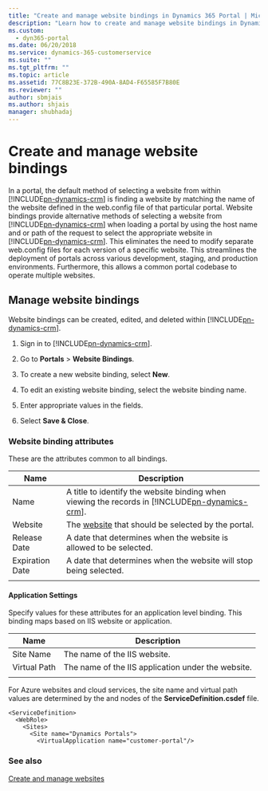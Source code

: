 ```yaml
---
title: "Create and manage website bindings in Dynamics 365 Portal | MicrosoftDocs"
description: "Learn how to create and manage website bindings in Dynamics 365 Portal."
ms.custom:
  - dyn365-portal
ms.date: 06/20/2018
ms.service: dynamics-365-customerservice
ms.suite: ""
ms.tgt_pltfrm: ""
ms.topic: article
ms.assetid: 77C8B23E-372B-490A-8AD4-F65585F7B80E
ms.reviewer: ""
author: sbmjais
ms.author: shjais
manager: shubhadaj
---
```


# Create and manage website bindings

In a portal, the default method of selecting a website from within [!INCLUDE[pn-dynamics-crm](../includes/pn-dynamics-crm.md)] is finding a website by matching the name of the website defined in the web.config file of that particular portal. Website bindings provide alternative methods of selecting a website from [!INCLUDE[pn-dynamics-crm](../includes/pn-dynamics-crm.md)] when loading a portal by using the host name and or path of the request to select the appropriate website in [!INCLUDE[pn-dynamics-crm](../includes/pn-dynamics-crm.md)]. This eliminates the need to modify separate web.config files for each version of a specific website. This streamlines the deployment of portals across various development, staging, and production environments. Furthermore, this allows a common portal codebase to operate multiple websites.

## Manage website bindings

Website bindings can be created, edited, and deleted within [!INCLUDE[pn-dynamics-crm](../includes/pn-dynamics-crm.md)]. 

1. Sign in to [!INCLUDE[pn-dynamics-crm](../includes/pn-dynamics-crm.md)].

2. Go to **Portals** > **Website Bindings**.

3. To create a new website binding, select **New**.

4. To edit an existing website binding, select the website binding name.

5. Enter appropriate values in the fields.

6. Select **Save & Close**.

### Website binding attributes

These are the attributes common to all bindings.

|Name|Description|
|-----|----------|
|Name| A title to identify the website binding when viewing the records in [!INCLUDE[pn-dynamics-crm](../includes/pn-dynamics-crm.md)].|
|Website|The [website](websites.md) that should be selected by the portal.|
|Release Date|A date that determines when the website is allowed to be selected.|
|Expiration Date|A date that determines when the website will stop being selected.|
|||

#### Application Settings

Specify values for these attributes for an application level binding. This binding maps based on IIS website or application.

|Name|Description|
|-----|----------|
|Site Name|The name of the IIS website.|
|Virtual Path|The name of the IIS application under the website.|
|||

For Azure websites and cloud services, the site name and virtual path values are determined by the <Site> and <VirtualApplication> nodes of the **ServiceDefinition.csdef** file.

```
<ServiceDefinition>
  <WebRole>
    <Sites>
      <Site name="Dynamics Portals">
        <VirtualApplication name="customer-portal"/>
```

### See also
[Create and manage websites](websites.md)